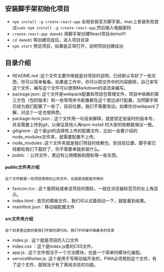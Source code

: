 ## 安装脚手架初始化项目
   + `npm install -g create-react-app` 全局安装官方脚手架，mac上安装失败尝试`sudo npm install -g create-react-app`,然后输入电脑密码
   + `create-react-app demo01` 用脚手架创建React项目demo01
   + `cd demo01` 等创建完成后，进入项目目录
   + `npm start` 预览项目，如果能正常打开，说明项目创建成功
## 目录介绍
   + README.md :这个文件主要作用就是对项目的说明，已经默认写好了一些东西，你可以简单看看。如果是工作中，你可以把文件中的内容删除，自己来写这个文件，编写这个文件可以使用Markdown的语法来编写。
   + package.json: 这个文件是webpack配置和项目包管理文件，项目中依赖的第三方包（包的版本）和一些常用命令配置都在这个里边进行配置，当然脚手架已经为我们配置了一些了，目前位置，我们不需要改动。如果你对webpack了解，对这个一定也很熟悉。
   + package-lock.json：这个文件用一句话来解释，就是锁定安装时的版本号，并且需要上传到git，以保证其他人再npm install 时大家的依赖能保证一致。
   + gitignore : 这个是git的选择性上传的配置文件，比如一会要介绍的node_modules文件夹，就需要配置不上传。
   + node_modules :这个文件夹就是我们项目的依赖包，到目前位置，脚手架已经都给我们下载好了，你不需要单独安装什么。
   + public ：公共文件，里边有公用模板和图标等一些东西。
#### public文件夹介绍
    这个文件都是一些项目使用的公共文件，也就是说都是共用的
   + favicon.ico : 这个是网站或者说项目的图标，一般在浏览器标签页的左上角显示。
   + index.html : 首页的模板文件，我们可以试着改动一下，就能看到结果。
   + mainifest.json：移动端配置文件
#### src文件夹介绍
    这个目录里边放的是我们开放的源代码，我们平时操作做最多的目录
   + index.js : 这个就是项目的入口文件
   + index.css ：这个是index.js里的CSS文件。
   + app.js : 这个文件相当于一个方法模块，也是一个简单的模块化编程。
   + serviceWorker.js: 这个是用于写移动端开发的，PWA必须用到这个文件，有了这个文件，就相当于有了离线浏览的功能。 